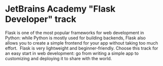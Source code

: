# JetBrains Academy "Flask Developer" track
Flask is one of the most popular frameworks for web development in Python: while Python is mostly used for building backends, Flask also allows you to create a simple frontend for your app without taking too much effort.  Flask is very lightweight and beginner-friendly. Choose this track for an easy start in web development: go from writing a simple app to customizing and deploying it to share with the world.
